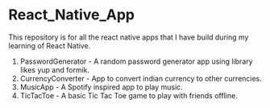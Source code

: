 # React_Native_App
This repository is for all the react native apps that I have build during my learning of React Native.

1. PasswordGenerator - A random password generator app using library likes yup and formik.
2. CurrencyConverter - App to convert indian currency to other currencies.
3. MusicApp - A Spotify inspired app to play music.
4. TicTacToe - A basic Tic Tac Toe game to play with friends offline.
